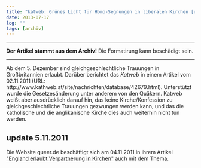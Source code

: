 ```yaml
---
title: "katweb: Grünes Licht für Homo-Segnungen in liberalen Kirchen [update 5.11.2011]"
date: 2013-07-17
log: ""
tags: [archiv]
---
```

<hr><b>Der Artikel stammt aus dem Archiv!</b> Die Formatirung kann beschädigt sein.<hr>
<p>Ab dem 5. Dezember sind gleichgeschlechtliche Trauungen in Großbritannien erlaubt. Darüber berichtet das <i>Katweb</i> in einem Artikel vom 02.11.2011 (URL: http://www.kathweb.at/site/nachrichten/database/42679.html). Unterstützt wurde die Gesetzesänderung unter anderem von den Quäkern. Katweb weißt aber ausdrücklich darauf hin, das keine Kirche/Konfession zu gleichgeschlechtliche Trauungen gezwungen werden kann, und das die katholische und die anglikanische Kirche dies auch weiterhin nicht tun werden.</p>

<h2>update 5.11.2011</h2>

<p>Die Website queer.de beschäftigt sich am 04.11.2011 in ihrem Artikel <a href="http://www.queer.de/detail.php?article_id=15297">"England erlaubt Verpartnerung in Kirchen"</a> auch mit dem Thema. </p>
